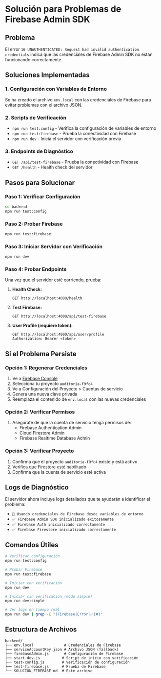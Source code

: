# Solución para Problemas de Firebase Admin SDK

## Problema
El error `16 UNAUTHENTICATED: Request had invalid authentication credentials` indica que las credenciales de Firebase Admin SDK no están funcionando correctamente.

## Soluciones Implementadas

### 1. Configuración con Variables de Entorno
Se ha creado el archivo `env.local` con las credenciales de Firebase para evitar problemas con el archivo JSON.

### 2. Scripts de Verificación
- `npm run test:config` - Verifica la configuración de variables de entorno
- `npm run test:firebase` - Prueba la conectividad con Firebase
- `npm run dev` - Inicia el servidor con verificación previa

### 3. Endpoints de Diagnóstico
- `GET /api/test-firebase` - Prueba la conectividad con Firebase
- `GET /health` - Health check del servidor

## Pasos para Solucionar

### Paso 1: Verificar Configuración
```bash
cd backend
npm run test:config
```

### Paso 2: Probar Firebase
```bash
npm run test:firebase
```

### Paso 3: Iniciar Servidor con Verificación
```bash
npm run dev
```

### Paso 4: Probar Endpoints
Una vez que el servidor esté corriendo, prueba:

1. **Health Check:**
   ```
   GET http://localhost:4000/health
   ```

2. **Test Firebase:**
   ```
   GET http://localhost:4000/api/test-firebase
   ```

3. **User Profile (requiere token):**
   ```
   GET http://localhost:4000/api/user/profile
   Authorization: Bearer <token>
   ```

## Si el Problema Persiste

### Opción 1: Regenerar Credenciales
1. Ve a [Firebase Console](https://console.firebase.google.com)
2. Selecciona tu proyecto `auditoria-f9fc4`
3. Ve a Configuración del Proyecto > Cuentas de servicio
4. Genera una nueva clave privada
5. Reemplaza el contenido de `env.local` con las nuevas credenciales

### Opción 2: Verificar Permisos
1. Asegúrate de que la cuenta de servicio tenga permisos de:
   - Firebase Authentication Admin
   - Cloud Firestore Admin
   - Firebase Realtime Database Admin

### Opción 3: Verificar Proyecto
1. Confirma que el proyecto `auditoria-f9fc4` existe y está activo
2. Verifica que Firestore esté habilitado
3. Confirma que la cuenta de servicio esté activa

## Logs de Diagnóstico

El servidor ahora incluye logs detallados que te ayudarán a identificar el problema:

- `🔧 Usando credenciales de Firebase desde variables de entorno`
- `✅ Firebase Admin SDK inicializado exitosamente`
- `✅ Firebase Auth inicializado correctamente`
- `✅ Firebase Firestore inicializado correctamente`

## Comandos Útiles

```bash
# Verificar configuración
npm run test:config

# Probar Firebase
npm run test:firebase

# Iniciar con verificación
npm run dev

# Iniciar sin verificación (modo simple)
npm run dev:simple

# Ver logs en tiempo real
npm run dev | grep -E "(Firebase|Error|✅|❌)"
```

## Estructura de Archivos

```
backend/
├── env.local              # Credenciales de Firebase
├── serviceAccountKey.json # Archivo JSON (fallback)
├── firebaseAdmin.js       # Configuración de Firebase
├── start-dev.js          # Script de inicio con verificación
├── test-config.js        # Verificación de configuración
├── test-firebase.js      # Prueba de Firebase
└── SOLUCION_FIREBASE.md  # Este archivo
```
